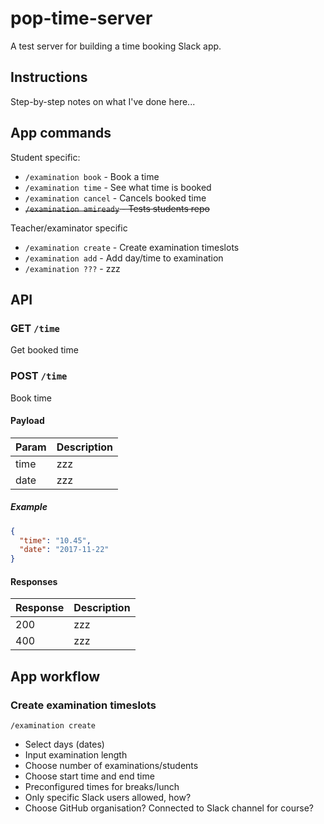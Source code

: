 # pop-time-server

A test server for building a time booking Slack app.

## Instructions

Step-by-step notes on what I've done here...

## App commands

Student specific:

* `/examination book` - Book a time
* `/examination time` - See what time is booked
* `/examination cancel` - Cancels booked time
* ~~`/examination amiready` - Tests students repo~~

Teacher/examinator specific

* `/examination create` - Create examination timeslots
* `/examination add` - Add day/time to examination
* `/examination ???` - zzz

## API

### GET `/time`

Get booked time

### POST `/time`

Book time

#### Payload

Param | Description
---|---
time | zzz
date | zzz

##### Example

```json
{
  "time": "10.45",
  "date": "2017-11-22"
}
```

#### Responses

Response | Description
---|---
200 | zzz
400 | zzz

## App workflow

### Create examination timeslots

`/examination create`

* Select days (dates)
* Input examination length
* Choose number of examinations/students
* Choose start time and end time
* Preconfigured times for breaks/lunch
* Only specific Slack users allowed, how?
* Choose GitHub organisation? Connected to Slack channel for course?
